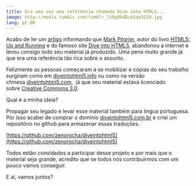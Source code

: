 ```yaml
---
title: Era uma vez uma referência chamada Dive into HTML5...
image: http://media.tumblr.com/tumblr_lt9g9h4Dcm1qe3219.jpg
lang: pt-BR
---
```


Acabo de ler um [artigo](http://meyerweb.com/eric/thoughts/2011/10/04/searching-for-mark-pilgrim/) informando que [Mark Pilgrim](http://en.wikipedia.org/wiki/Mark_Pilgrim_(software_developer)), autor do livro [HTML5: Up and Running](http://www.amazon.com/HTML5-Up-Running-Mark-Pilgrim/dp/0596806027) e do famoso site [Dive into HTML5](http://diveintohtml5.org/), abandonou a internet e levou consigo todo seu material já produzido. Uma pena muito grande já que era uma referência tão rica sobre o assunto.

<!-- more -->

Felizmente as pessoas começaram a se mobilizar e cópias do seu trabalho surgiram como em [diveintohtml5.info](http://diveintohtml5.info/) ou como na versão chinesa [diveintohtml5.com](http://diveintohtml5.com/),  já que seu material estava licenciado sobre [Creative Commons 3.0](http://creativecommons.org/licenses/by/3.0/).

Qual é a minha ideia?

Propagar seu legado e levar esse material também para língua portuguesa. Por isso acabei de comprar o domínio [diveintohtml5.com.br](http://diveintohtml5.com.br/) e criei um repositório no github para armazenar essas traduções.

[](https://github.com/zenorocha/diveintohtml5)[https://github.com/zenorocha/diveintohtml5](https://github.com/zenorocha/diveintohtml5)

Todos estão convidados a participar desse projeto e por mais que o material seja grande, acredito que se todos nós contribuirmos com um pouco vamos conseguir.

E aí, vamos juntos?